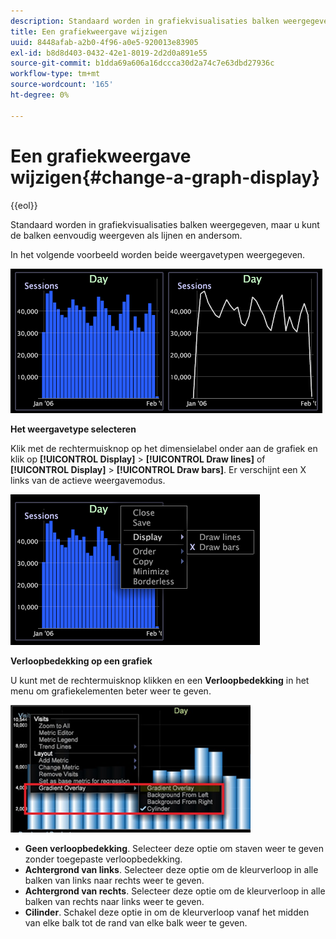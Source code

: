 ```yaml
---
description: Standaard worden in grafiekvisualisaties balken weergegeven, maar u kunt de balken eenvoudig weergeven als lijnen en andersom.
title: Een grafiekweergave wijzigen
uuid: 8448afab-a2b0-4f96-a0e5-920013e83905
exl-id: b8d8d403-0432-42e1-8019-2d2d0a891e55
source-git-commit: b1dda69a606a16dccca30d2a74c7e63dbd27936c
workflow-type: tm+mt
source-wordcount: '165'
ht-degree: 0%

---
```


# Een grafiekweergave wijzigen{#change-a-graph-display}

{{eol}}

Standaard worden in grafiekvisualisaties balken weergegeven, maar u kunt de balken eenvoudig weergeven als lijnen en andersom.

In het volgende voorbeeld worden beide weergavetypen weergegeven.

![](assets/vis_Line_LinesAndBars.png)

**Het weergavetype selecteren**

Klik met de rechtermuisknop op het dimensielabel onder aan de grafiek en klik op **[!UICONTROL Display]** > **[!UICONTROL Draw lines]** of **[!UICONTROL Display]** > **[!UICONTROL Draw bars]**. Er verschijnt een X links van de actieve weergavemodus.

![](assets/mnu_Graph_Draw.png)

**Verloopbedekking op een grafiek**

U kunt met de rechtermuisknop klikken en een **Verloopbedekking** in het menu om grafiekelementen beter weer te geven.

![](assets/6_51_gradient_graph.png)

* **Geen verloopbedekking**. Selecteer deze optie om staven weer te geven zonder toegepaste verloopbedekking.
* **Achtergrond van links**. Selecteer deze optie om de kleurverloop in alle balken van links naar rechts weer te geven.
* **Achtergrond van rechts**. Selecteer deze optie om de kleurverloop in alle balken van rechts naar links weer te geven.
* **Cilinder**. Schakel deze optie in om de kleurverloop vanaf het midden van elke balk tot de rand van elke balk weer te geven.
